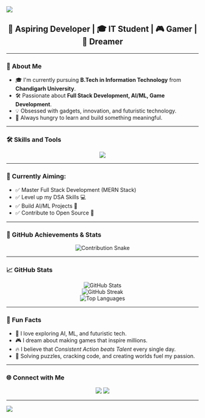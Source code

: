 <img align="center" src="https://capsule-render.vercel.app/api?type=waving&color=0abde3&height=250&section=header&text=Hi%20I'm%20Himanshu%20Kumar!🚀&fontSize=50&fontColor=ffffff" />

<h2 align="center">🚀 Aspiring Developer | 🎓 IT Student | 🎮 Gamer | 🚀 Dreamer</h2>

---

### 🌟 About Me

- 🎓 I'm currently pursuing **B.Tech in Information Technology** from **Chandigarh University**.
- 🛠️ Passionate about **Full Stack Development, AI/ML, Game Development**.
- 💡 Obsessed with gadgets, innovation, and futuristic technology.
- 🚀 Always hungry to learn and build something meaningful.

---

### 🛠️ Skills and Tools

<p align="center">
  <img src="https://skillicons.dev/icons?i=cpp,python,html,css,js,git,github,vscode,linux" />
</p>

---

### 🎯 Currently Aiming:

- ✅ Master Full Stack Development (MERN Stack)
- ✅ Level up my DSA Skills 💻
- ✅ Build AI/ML Projects 🤖
- ✅ Contribute to Open Source 🚀

---

### 🚀 GitHub Achievements & Stats

<p align="center">
  <img src="https://github.com/himanshu-kumars/himanshu-kumars/raw/output/github-contribution-grid-snake.svg" alt="Contribution Snake">
</p>

---

### 📈 GitHub Stats

<p align="center">
  <img src="https://github-readme-stats.vercel.app/api?username=himanshu-kumars&show_icons=true&theme=radical" alt="GitHub Stats" />
  <br />
  <img src="https://github-readme-streak-stats.herokuapp.com/?user=himanshu-kumars&theme=radical" alt="GitHub Streak" />
  <br />
  <img src="https://github-readme-stats.vercel.app/api/top-langs/?username=himanshu-kumars&layout=compact&theme=radical" alt="Top Languages" />
</p>

---

### 🧠 Fun Facts

- 🤖 I love exploring AI, ML, and futuristic tech.
- 🎮 I dream about making games that inspire millions.
- 🔥 I believe that *Consistent Action beats Talent* every single day.
- 🧩 Solving puzzles, cracking code, and creating worlds fuel my passion.

---

### 🌐 Connect with Me

<p align="center">
  <a href="https:/[/www.linkedin.com](https://www.linkedin.com/in/himanshu-kumar-75ka/)/" target="_blank"><img src="https://img.shields.io/badge/LinkedIn-blue?style=for-the-badge&logo=linkedin&logoColor=white" /></a>
  <a href="mailto:your-email@example.com"><img src="https://img.shields.io/badge/Gmail-red?style=for-the-badge&logo=gmail&logoColor=white" /></a>
</p>

---

<img align="center" src="https://capsule-render.vercel.app/api?type=waving&color=0abde3&height=200&section=footer" />

